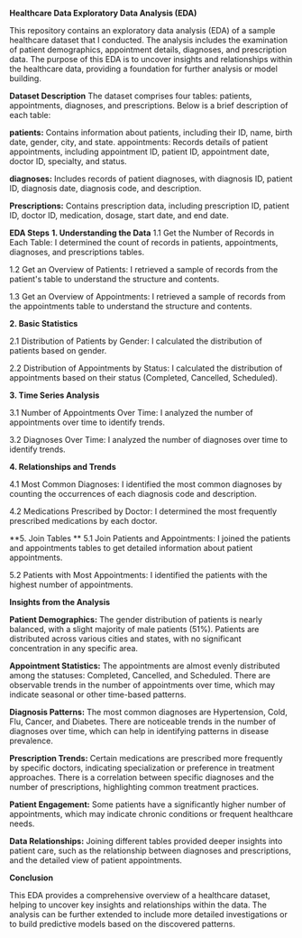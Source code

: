 **Healthcare Data Exploratory Data Analysis (EDA)**

This repository contains an exploratory data analysis (EDA) of a sample healthcare dataset that I conducted.
The analysis includes the examination of patient demographics, appointment details, diagnoses, and prescription data. 
The purpose of this EDA is to uncover insights and relationships within the healthcare data, providing a foundation for 
further analysis or model building.

**Dataset Description**
The dataset comprises four tables: patients, appointments, diagnoses, and prescriptions. Below is a brief description 
of each table:

**patients:** Contains information about patients, including their ID, name, birth date, gender, city, and state.
appointments: Records details of patient appointments, including appointment ID, patient ID, appointment date, doctor ID, specialty, and status.

**diagnoses:** Includes records of patient diagnoses, with diagnosis ID, patient ID, diagnosis date, diagnosis code, and description.

**Prescriptions:** Contains prescription data, including prescription ID, patient ID, doctor ID, medication, dosage, start date, and end date.

**EDA Steps**
**1. Understanding the Data**
1.1 Get the Number of Records in Each Table:
I determined the count of records in patients, appointments, diagnoses, and prescriptions tables.

1.2 Get an Overview of Patients:
I retrieved a sample of records from the patient's table to understand the structure and contents.

1.3 Get an Overview of Appointments:
I retrieved a sample of records from the appointments table to understand the structure and contents.

**2. Basic Statistics**

2.1 Distribution of Patients by Gender:
I calculated the distribution of patients based on gender.

2.2 Distribution of Appointments by Status:
I calculated the distribution of appointments based on their status (Completed, Cancelled, Scheduled).

**3. Time Series Analysis**

3.1 Number of Appointments Over Time:
I analyzed the number of appointments over time to identify trends.

3.2 Diagnoses Over Time:
I analyzed the number of diagnoses over time to identify trends.

**4. Relationships and Trends**

4.1 Most Common Diagnoses:
I identified the most common diagnoses by counting the occurrences of each diagnosis code and description.

4.2 Medications Prescribed by Doctor:
I determined the most frequently prescribed medications by each doctor.

**5. Join Tables **
5.1 Join Patients and Appointments:
I joined the patients and appointments tables to get detailed information about patient appointments.

5.2 Patients with Most Appointments:
I identified the patients with the highest number of appointments.


**Insights from the Analysis**

**Patient Demographics:**
The gender distribution of patients is nearly balanced, with a slight majority of male patients (51%).
Patients are distributed across various cities and states, with no significant concentration in any specific area.

**Appointment Statistics:**
The appointments are almost evenly distributed among the statuses: Completed, Cancelled, and Scheduled.
There are observable trends in the number of appointments over time, which may indicate seasonal or other time-based patterns.

**Diagnosis Patterns:**
The most common diagnoses are Hypertension, Cold, Flu, Cancer, and Diabetes.
There are noticeable trends in the number of diagnoses over time, which can help in identifying patterns in disease prevalence.

**Prescription Trends:**
Certain medications are prescribed more frequently by specific doctors, indicating specialization or preference in treatment approaches.
There is a correlation between specific diagnoses and the number of prescriptions, highlighting common treatment practices.

**Patient Engagement:**
Some patients have a significantly higher number of appointments, which may indicate chronic conditions or frequent healthcare needs.

**Data Relationships:**
Joining different tables provided deeper insights into patient care, such as the relationship between diagnoses and prescriptions, and the detailed view of patient appointments.


**Conclusion**


This EDA provides a comprehensive overview of a healthcare dataset, helping to uncover key insights and relationships within the data. The analysis can be further extended to include more detailed investigations or to build predictive models based on the discovered patterns.
